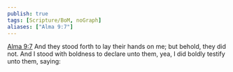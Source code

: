 ```yaml
---
publish: true
tags: [Scripture/BoM, noGraph]
aliases: ["Alma 9:7"]
---
```

[Alma 9:7](https://churchofjesuschrist.org/study/scriptures/bofm/alma/9?lang=eng&id=p7#p7) And they stood forth to lay their hands on me; but behold, they did not. And I stood with boldness to declare unto them, yea, I did boldly testify unto them, saying:
